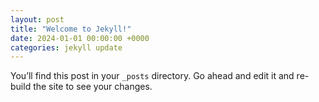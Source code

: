 ```yaml
---
layout: post
title: "Welcome to Jekyll!"
date: 2024-01-01 00:00:00 +0000
categories: jekyll update
---
```

You’ll find this post in your `_posts` directory. Go ahead and edit it and re-build the site to see your changes.
